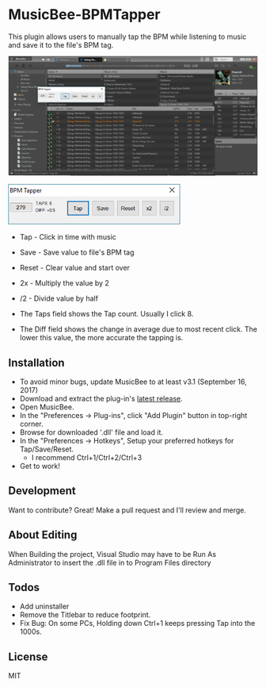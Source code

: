 # MusicBee-BPMTapper
This plugin allows users to manually tap the BPM while listening to music and save it to the file's BPM tag.

![Alt Text](https://github.com/TylerMD/MusicBee-BPMTapper/blob/master/screenshots/Screenshot1.PNG)

![Alt Text](https://github.com/TylerMD/MusicBee-BPMTapper/blob/master/screenshots/Screenshot2.png)

- Tap - Click in time with music
- Save - Save value to file's BPM tag
- Reset - Clear value and start over
- 2x - Multiply the value by 2
- /2 - Divide value by half

- The Taps field shows the Tap count. Usually I click 8.
- The Diff field shows the change in average due to most recent click. The lower this value, the more accurate the tapping is.


## Installation
- To avoid minor bugs, update MusicBee to at least v3.1 (September 16, 2017)
- Download and extract the plug-in's [latest release](https://github.com/TylerMD/MusicBee-BPMTapper/releases).
- Open MusicBee.
- In the "Preferences -> Plug-ins", click "Add Plugin" button in top-right corner.
- Browse for downloaded '.dll' file and load it.
- In the "Preferences -> Hotkeys", Setup your preferred hotkeys for Tap/Save/Reset.
  - I recommend Ctrl+1/Ctrl+2/Ctrl+3
- Get to work!


## Development
Want to contribute? Great! Make a pull request and I'll review and merge.

## About Editing
When Building the project, Visual Studio may have to be Run As Administrator to insert the .dll file in to Program Files directory

## Todos
 - Add uninstaller
 - Remove the Titlebar to reduce footprint.
 - Fix Bug: On some PCs, Holding down Ctrl+1 keeps pressing Tap into the 1000s.
 
## License
MIT

